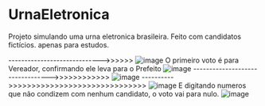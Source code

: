 # UrnaEletronica

Projeto simulando uma urna eletronica brasileira. Feito com candidatos fictícios. apenas para estudos. 

----------------------------->>>>>>
![image](https://user-images.githubusercontent.com/47525873/168695694-9e56e973-ff26-47b4-b7ec-e3fcf7cfbf17.png)
O primeiro voto é para Vereador, confirmando ele leva para o Prefeito
![image](https://user-images.githubusercontent.com/47525873/168695757-22257091-fa59-47b2-963c-05334c232d31.png)
--------------------------------->>>>>>>>>>>>
![image](https://user-images.githubusercontent.com/47525873/168695805-4264bec9-006f-4208-8d89-e5b855a5d758.png)
---------->>>>>>>>>>>>>>>>>>>>>>>>>>>>>>
![image](https://user-images.githubusercontent.com/47525873/168695885-3417cb6e-e6ff-4315-9dc6-ee2bbf138c5f.png)
 E digitando numeros que não condizem com nenhum candidato, o voto vai para nulo.
 ![image](https://user-images.githubusercontent.com/47525873/168695950-9672672a-9924-4e8d-ad55-00bc806fff22.png)
